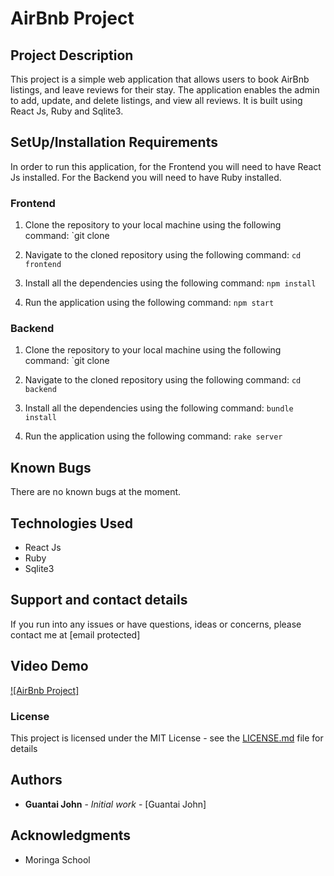 # AirBnb Project

## Project Description

This project is a simple web application that allows users to book AirBnb listings, and leave reviews for their stay. The application enables the admin to add, update, and delete listings, and view all reviews. It is built using React Js, Ruby and Sqlite3. 

## SetUp/Installation Requirements

In order to run this application, for the Frontend you will need to have React Js installed. For the Backend you will need to have Ruby installed. 

### Frontend

1. Clone the repository to your local machine using the following command: `git clone

2. Navigate to the cloned repository using the following command: `cd frontend`

3. Install all the dependencies using the following command: `npm install`

4. Run the application using the following command: `npm start`

### Backend

1. Clone the repository to your local machine using the following command: `git clone

2. Navigate to the cloned repository using the following command: `cd backend`

3. Install all the dependencies using the following command: `bundle install`

4. Run the application using the following command: `rake server`

## Known Bugs

There are no known bugs at the moment.

## Technologies Used

* React Js
* Ruby
* Sqlite3

## Support and contact details

If you run into any issues or have questions, ideas or concerns, please contact me at [email protected]

## Video Demo

[![AirBnb Project]](https://drive.google.com/file/d/1vVAjcEu8UEbqOx1kBUnMfzFYnl-uA9Nd/view)


### License

This project is licensed under the MIT License - see the [LICENSE.md](LICENSE.md) file for details

## Authors

* **Guantai John** - *Initial work* - [Guantai John]


## Acknowledgments

* Moringa School





